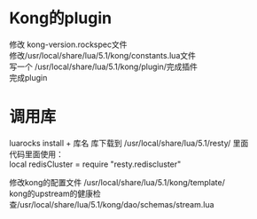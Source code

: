 # Kong的plugin
修改 kong-version.rockspec文件    
修改/usr/local/share/lua/5.1/kong/constants.lua文件    
写一个 /usr/local/share/lua/5.1/kong/plugin/完成插件   
完成plugin    

# 调用库
luarocks install + 库名
库下载到    /usr/local/share/lua/5.1/resty/ 里面    
代码里面使用：   
local redisCluster = require "resty.rediscluster"   

修改kong的配置文件  /usr/local/share/lua/5.1/kong/template/    
kong的upstream的健康检查/usr/local/share/lua/5.1/kong/dao/schemas/stream.lua
